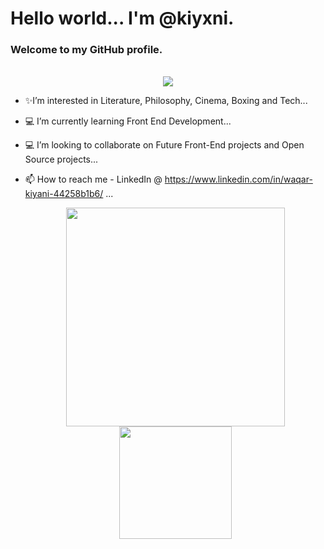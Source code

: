 <div id="header" align="left">
  <h1>Hello world... I'm @kiyxni.</h1>
  <h3>Welcome to my GitHub profile.</h3> </b></div>
  <br>
<div id="visitors" align="center"><img src="https://api.visitorbadge.io/api/visitors?path=https%3A%2F%2Fgithub.com%2Fkiyxni&label=You%20are%20visitor%20number&labelColor=%23d9e3f0&countColor=%23263759&style=flat"/></div>
  
- ✨I’m interested in Literature, Philosophy, Cinema, Boxing and Tech...
- 💻 I’m currently learning Front End Development...
- 💻 I’m looking to collaborate on Future Front-End projects and Open Source projects...
- 📫 How to reach me - LinkedIn @ https://www.linkedin.com/in/waqar-kiyani-44258b1b6/ ...

 
  <div id="graph" align="center">
       <img src="https://media2.giphy.com/media/aNqEFrYVnsS52/giphy.gif?cid=ecf05e47h4vvac5o8gnfnmlyvlzl4zxau6s2he2ptzz6z0zb&rid=giphy.gif&ct=g" width="350"/>
    <img height="180em" src="https://github-readme-stats.vercel.app/api?username=kiyxni&show_icons=true&hide_border=true&&count_private=true&include_all_commits=true" />
    </div>
 

<!---
kiyxni/kiyxni is a ✨ special ✨ repository because its `README.md` (this file) appears on your GitHub profile.
You can click the Preview link to take a look at your changes.
--->

